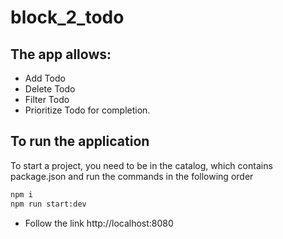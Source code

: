 # block_2_todo

## The app allows:

- Add Todo
- Delete Todo
- Filter Todo
- Prioritize Todo for completion.


## To run the application 

To start a project, you need to be in the catalog, which contains package.json and run the commands in the following order

```sh
npm i
npm run start:dev
```

- Follow the link http://localhost:8080 